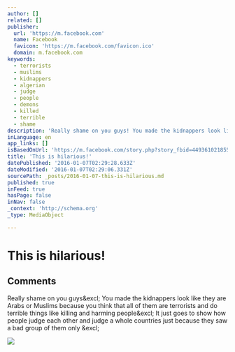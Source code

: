 ```yaml
---
author: []
related: []
publisher:
  url: 'https://m.facebook.com'
  name: Facebook
  favicon: 'https://m.facebook.com/favicon.ico'
  domain: m.facebook.com
keywords:
  - terrorists
  - muslims
  - kidnappers
  - algerian
  - judge
  - people
  - demons
  - killed
  - terrible
  - shame
description: 'Really shame on you guys! You made the kidnappers look like they are Arabs or Muslims because you think that all of them are terrorists and do terrible things like killing and harming people! It just goes to show how people judge each other and judge a whole countries just because they saw a bad group of them only !'
inLanguage: en
app_links: []
isBasedOnUrl: 'https://m.facebook.com/story.php?story_fbid=449361021855182&id=271247409666545&_rdr'
title: 'This is hilarious!'
datePublished: '2016-01-07T02:29:28.633Z'
dateModified: '2016-01-07T02:29:06.331Z'
sourcePath: _posts/2016-01-07-this-is-hilarious.md
published: true
inFeed: true
hasPage: false
inNav: false
_context: 'http://schema.org'
_type: MediaObject

---
```

# This is hilarious!

<article style=""><h1>Comments</h1><p>Really shame on you guys&amp;excl; You made the kidnappers look like they are Arabs or Muslims because you think that all of them are terrorists and do terrible things like killing and harming people&amp;excl; It just goes to show how people judge each other and judge a whole countries just because they saw a bad group of them only &amp;excl;</p><img src="https://external.xx.fbcdn.net/safe_image.php?d=AQDhuEQbaIUBeoUV&amp;w=175&amp;h=175&amp;url=https%3A%2F%2Fscontent.xx.fbcdn.net%2Fhvthumb-xpa1%2Fv%2Ft15.0-10%2Fs180x540%2F12323529_1688950008048678_1072358226_n.jpg%3Foh%3D80227eb144f188ef298104d4de6909f1%26oe%3D570E5976" /></article>